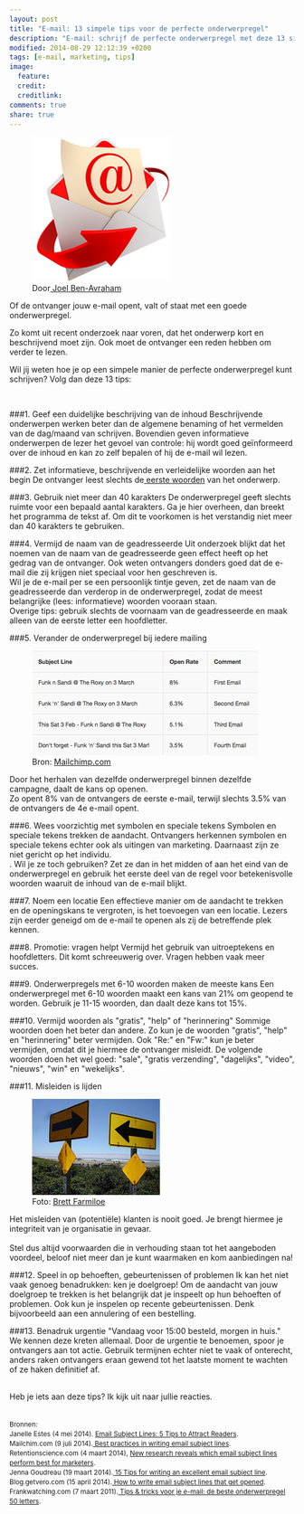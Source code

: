 ```yaml
---
layout: post
title: "E-mail: 13 simpele tips voor de perfecte onderwerpregel"
description: "E-mail: schrijf de perfecte onderwerpregel met deze 13 simpele tips."
modified: 2014-08-29 12:12:39 +0200
tags: [e-mail, marketing, tips]
image:
  feature: 
  credit: 
  creditlink: 
comments: true
share: true
---
```

<figure class="floatright round">
  <img src="/images/email-marketing.png" alt="Geopende envelop" >
  <figcaption>Door<a href="bit.ly/1qplPWB"> Joel Ben-Avraham</a></figcaption>
</figure>

Of de ontvanger jouw e-mail opent, valt of staat met een goede
onderwerpregel.

Zo komt uit recent onderzoek naar voren, dat het
onderwerp kort en beschrijvend moet zijn. Ook moet de ontvanger een reden hebben om verder te lezen. 

Wil jij weten hoe je op een simpele manier de perfecte onderwerpregel kunt schrijven? Volg dan deze 13 tips:

<br>

###1. Geef een duidelijke beschrijving van de inhoud
Beschrijvende onderwerpen werken beter dan de algemene benaming of het
vermelden van de dag/maand van schrijven. Bovendien geven informatieve onderwerpen de lezer het
gevoel van controle: hij wordt goed geïnformeerd over de inhoud en kan zo zelf
bepalen of hij de e-mail wil lezen. 

###2. Zet informatieve, beschrijvende en verleidelijke woorden aan het begin
De ontvanger leest slechts de<a
href="http://www.nngroup.com/articles/first-2-words-a-signal-for-scanning/">
eerste woorden</a> van het onderwerp. 

###3. Gebruik niet meer dan 40 karakters
De onderwerpregel geeft slechts ruimte voor een bepaald aantal
karakters. Ga je hier overheen, dan breekt het programma de tekst
af. Om dit te voorkomen is het verstandig niet meer dan 40 karakters
te gebruiken.

###4. Vermijd de naam van de geadresseerde
Uit onderzoek blijkt dat het noemen van de naam van de geadresseerde
geen effect heeft op het gedrag van de ontvanger. Ook weten ontvangers donders goed dat de e-mail die zij krijgen niet
speciaal voor hen geschreven is.<br>
Wil je de e-mail per se een
persoonlijk tintje geven, zet de naam van de geadresseerde dan
verderop in de onderwerpregel, zodat de meest belangrijke (lees:
informatieve) woorden vooraan staan.  
Overige tips: gebruik slechts de voornaam van de geadresseerde en maak alleen van de eerste letter een hoofdletter.

###5. Verander de onderwerpregel bij iedere mailing
<figure class="floatright shadow">
  <img src="/images/daling-openingskans.png" alt="Stuur je dezelfde
  mededeling binnen een campagne? Dan daalt de openingskans van 8%
  naar 3.5% bij de derde reminder" >
  <figcaption>Bron: <a href="http://kb.mailchimp.com/article/best-practices-in-writing-email-subject-lines">Mailchimp.com</a></figcaption>
</figure>

Door het herhalen van dezelfde onderwerpregel binnen dezelfde
campagne, daalt de kans op openen.<br>
Zo opent 8% van de ontvangers de
eerste e-mail, terwijl slechts 3.5% van de ontvangers de 4e e-mail
opent.

###6. Wees voorzichtig met symbolen en speciale tekens
Symbolen en speciale tekens trekken de aandacht. Ontvangers herkennen
symbolen en speciale tekens echter ook als uitingen van marketing. Daarnaast
zijn ze niet gericht op het individu.  
. Wil je ze toch gebruiken? Zet ze dan in het midden of aan het eind
van de onderwerpregel en gebruik het eerste  deel van de regel voor
betekenisvolle woorden waaruit de inhoud van de e-mail blijkt.

###7. Noem een locatie
Een effectieve manier om de aandacht te trekken en de openingskans te
vergroten, is het toevoegen van een locatie. Lezers zijn eerder
geneigd om de e-mail te openen als zij de betreffende plek kennen.

###8. Promotie: vragen helpt
Vermijd het gebruik van uitroeptekens en hoofdletters. Dit komt
schreeuwerig over. Vragen hebben vaak meer succes.

###9. Onderwerpregels met 6-10 woorden maken de meeste kans
Een onderwerpregel met 6-10 woorden maakt een kans van 21% om geopend
te worden. Gebruik je 11-15 woorden, dan daalt deze kans tot 15%.

###10. Vermijd woorden als "gratis", "help" of "herinnering"
Sommige woorden doen het beter dan andere. Zo kun je de woorden
"gratis", "help" en "herinnering" beter vermijden. Ook "Re:" en "Fw:"
kun je beter vermijden, omdat dit je hiermee de ontvanger misleidt.
De volgende woorden doen het wel goed: "sale", "gratis verzending",
"dagelijks", "video", "nieuws", "win" en "wekelijks".

###11. Misleiden is lijden
<figure class="floatright shadow">
  <img src="/images/misleidend.jpg" alt="Twee verkeersborden die naar
  elkaar wijzen" >
  <figcaption>Foto: <a href="bit.ly/1pempT8">Brett Farmiloe</a></figcaption>
</figure>

Het misleiden van (potentiële) klanten
is nooit goed. Je brengt hiermee je integriteit van je
organisatie in gevaar.<br><br>
Stel dus altijd voorwaarden die in 
verhouding
staan tot het aangeboden voordeel, beloof niet meer dan je kunt
waarmaken en kom aanbiedingen na!
<br>

###12. Speel in op behoeften, gebeurtenissen of problemen
Ik kan het niet vaak genoeg benadrukken: ken je doelgroep! Om de
aandacht van jouw doelgroep te trekken is het belangrijk dat je
inspeelt op hun behoeften of problemen. Ook kun je inspelen op recente
gebeurtenissen. Denk bijvoorbeeld aan een annulering of een
bestelling.

###13. Benadruk urgentie
"Vandaag voor 15:00 besteld, morgen in huis." We kennen deze kreten allemaal.
Door de urgentie te benoemen, spoor je ontvangers aan tot actie. Gebruik
termijnen echter niet te vaak of onterecht, anders raken ontvangers
eraan gewend tot het laatste moment te wachten of ze haken definitief af.



<br>
Heb je iets aan deze tips? Ik kijk uit naar jullie reacties.
<br><br>

<small>Bronnen:<br>
Janelle Estes (4 mei 2014). <a
href="http://www.nngroup.com/articles/email-subject-lines/">Email
Subject Lines: 5 Tips to Attract Readers</a>.  
Mailchim.com (9 juli 2014).<a
href="http://kb.mailchimp.com/article/best-practices-in-writing-email-subject-lines">
Best practices in writing email subject lines</a>.  
Retentionscience.com (4 maart 2014), <a
href="http://www.retentionscience.com/new-research-reveals-which-email-subject-lines-perform-best-for-marketers/">New
research reveals which email subject lines perform best for
marketers</a>.  
Jenna Goudreau (19 maart 2014).<a
href="http://www.businessinsider.com/how-to-write-an-excellent-email-subject-line-2014-3">
15 Tips for writing an excellent email subject line</a>.  
Blog.getvero.com (15 april 2014).<a
href="http://blog.getvero.com/winning-email-subject-lines-and-examples/">
How to write email subject lines that get opened</a>.  
Frankwatching.com (7 maart 2011).<a
href="http://www.frankwatching.com/archive/2011/03/07/tips-tricks-voor-je-e-mail-de-beste-onderwerpregel-in-50-letters/">
Tips & tricks voor je e-mail: de beste onderwerpregel 50 letters</a>.


